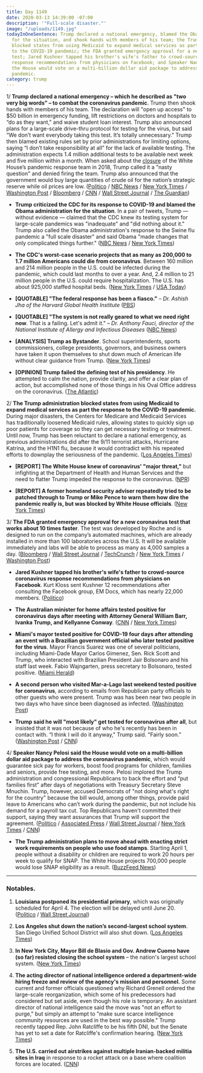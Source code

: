 ```yaml
---
title: Day 1149
date: 2020-03-13 14:39:00 -07:00
description: '"Full-scale disaster."'
image: "/uploads/1149.jpg"
todayInOneSentence: Trump declared a national emergency, blamed the Obama administration
  for the situation, and shook hands with members of his team; the Trump administration
  blocked states from using Medicaid to expand medical services as part the response
  to the COVID-19 pandemic; the FDA granted emergency approval for a new coronavirus
  test; Jared Kushner tapped his brother's wife's father to crowd-source coronavirus
  response recommendations from physicians on Facebook; and Speaker Nancy Pelosi said
  the House would vote on a multi-billion dollar aid package to address the coronavirus
  pandemic.
category: trump
---
```


1/ **Trump declared a national emergency – which he described as "two very big words" – to combat the coronavirus pandemic**. Trump then shook hands with members of his team. The declaration will "open up access" to $50 billion in emergency funding, lift restrictions on doctors and hospitals to “do as they want," and waive student loan interest. Trump also announced plans for a large-scale drive-thru protocol for testing for the virus, but said “We don’t want everybody taking this test. It’s totally unnecessary." Trump then blamed existing rules set by prior administrations for limiting options, saying “I don’t take responsibility at all” for the lack of available testing. The administration expects 1.4 million additional tests to be available next week and five million within a month. When asked about the [closure](https://www.snopes.com/fact-check/trump-fire-pandemic-team/) of the White House’s pandemic response team in 2018, Trump called it a "nasty question" and denied firing the team. Trump also announced that the government would buy large quantities of crude oil for the nation’s strategic reserve while oil prices are low. ([Politico](https://www.politico.com/news/2020/03/13/coronavirus-emergency-declaration-trump-128530) / [NBC News](https://www.nbcnews.com/politics/donald-trump/trump-hold-friday-afternoon-press-conference-coronavirus-n1157981) / [New York Times](https://www.nytimes.com/2020/03/13/world/coronavirus-news.html) / [Washington Post](https://www.washingtonpost.com/world/2020/03/13/coronavirus-latest-news/) / [Bloomberg](https://www.bloomberg.com/news/live-blog/2020-03-13/trump-press-conference-on-coronavirus) / [CNN](https://www.cnn.com/world/live-news/coronavirus-outbreak-03-13-20-intl-hnk/index.html) / [Wall Street Journal](https://www.wsj.com/articles/coronavirus-strikes-key-figures-in-politics-sports-as-infections-spread-globally-11584093470) / [The Guardian](https://www.theguardian.com/us-news/live/2020/mar/13/donald-trump-coronavirus-joe-biden-bernie-sanders-live-updates-news))

* **Trump criticized the CDC for its response to COVID-19 and blamed the Obama administration for the situation**. In a pair of tweets, Trump — without evidence — claimed that the CDC knew its testing system for large-scale pandemics was "inadequate" and "did nothing about it." Trump also called the Obama administration's response to the Swine flu pandemic a "full scale disaster" and said Obama "made changes that only complicated things further." ([NBC News](https://www.nbcnews.com/politics/white-house/trump-condemns-cdc-lack-coronavirus-testing-blames-obama-n1157671) / [New York Times](https://www.nytimes.com/2020/03/13/us/politics/trump-coronavirus.html))

* **The CDC's worst-case scenario projects that as many as 200,000 to 1.7 million Americans could die from coronavirus**. Between 160 million and 214 million people in the U.S. could be infected during the pandemic, which could last months to over a year. And, 2.4 million to 21 million people in the U.S. could require hospitalization. The U.S. has about 925,000 staffed hospital beds. ([New York Times](https://www.nytimes.com/2020/03/13/us/coronavirus-deaths-estimate.html) / [USA Today](https://www.usatoday.com/in-depth/news/investigations/2020/03/13/us-hospitals-overwhlemed-coronavirus-cases-result-in-too-few-beds/5002942002/))

* **\[QUOTABLE\] "The federal response has been a fiasco."** – *Dr. Ashish Jha of the Harvard Global Health Institute* ([PBS](https://www.pbs.org/newshour/show/u-s-federal-response-to-coronavirus-a-fiasco-says-global-health-expert))

* **\[QUOTABLE\] "The system is not really geared to what we need right now**. That is a failing. Let's admit it." – *Dr. Anthony Fauci, director of the National Institute of Allergy and Infectious Diseases* ([NBC News](https://www.nbcnews.com/health/health-news/it-failing-let-s-admit-it-fauci-says-coronavirus-testing-n1157036))

* **\[ANALYSIS\] Trump as Bystander**. School superintendents, sports commissioners, college presidents, governors, and business owners have taken it upon themselves to shut down much of American life without clear guidance from Trump. ([New York Times](https://www.nytimes.com/2020/03/12/us/politics/trumps-coronavirus-unity.html))

* **\[OPINION\] Trump failed the defining test of his presidency**. He attempted to calm the nation, provide clarity, and offer a clear plan of action, but accomplished none of those things in his Oval Office address on the coronavirus. ([The Atlantic](https://www.theatlantic.com/ideas/archive/2020/03/white-house-set-fail/607960/))

2/ **The Trump administration blocked states from using Medicaid to expand medical services as part the response to the COVID-19 pandemic.** During major disasters, the Centers for Medicare and Medicaid Services has traditionally loosened Medicaid rules, allowing states to quickly sign up poor patients for coverage so they can get necessary testing or treatment. Until now, Trump has been reluctant to declare a national emergency, as previous administrations did after the 9/11 terrorist attacks, Hurricane Katrina, and the H1N1 flu, because it would contradict with his repeated efforts to downplay the seriousness of the pandemic. ([Los Angeles Times](https://www.latimes.com/politics/story/2020-03-13/trump-administration-blocks-states-use-medicaid-respond-coronavirus-crisis))

* **\[REPORT\] The White House knew of coronavirus' "major threat,"** but infighting at the Department of Health and Human Services and the need to flatter Trump impeded the response to the coronavirus. ([NPR](https://www.npr.org/2020/03/12/814881355/white-house-knew-coronavirus-would-be-a-major-threat-but-response-fell-short))

* **\[REPORT\] A former homeland security adviser repeatedly tried to be patched through to Trump or Mike Pence to warn them how dire the pandemic really is, but was blocked by White House officials**. ([New York Times](https://www.nytimes.com/2020/03/12/us/politics/trumps-coronavirus-unity.html))

3/ **The FDA granted emergency approval for a new coronavirus test that works about 10 times faster**. The test was developed by Roche and is designed to run on the company’s automated machines, which are already installed in more than 100 laboratories across the U.S. It will be available immediately and labs will be able to process as many as 4,000 samples a day. ([Bloomberg](https://www.bloomberg.com/news/articles/2020-03-13/roche-gets-clearance-for-coronavirus-test-that-s-10-times-faster) / [Wall Street Journal](https://www.wsj.com/articles/fda-grants-new-coronavirus-test-emergency-approval-11584090078) / [TechCrunch](https://techcrunch.com/2020/03/13/fda-approves-new-coronavirus-test-that-could-speed-rate-of-testing-up-to-tenfold/) / [New York Times](https://www.nytimes.com/2020/03/13/us/politics/trump-administration-coronavirus-testing.html) / [Washington Post](https://www.washingtonpost.com/health/under-heavy-fire-trump-administration-takes-steps-to-expand-coronavirus-testing/2020/03/13/f86b481e-6525-11ea-acca-80c22bbee96f_story.html))

* **Jared Kushner tapped his brother's wife's father to crowd-source coronavirus response recommendations from physicians on Facebook**. Kurt Kloss sent Kushner 12 recommendations after consulting the Facebook group, EM Docs, which has nearly 22,000 members. ([Politico](https://www.politico.com/news/2020/03/13/jared-kushner-combat-coronavirus-facebook-127941))

* **The Australian minister for home affairs tested positive for coronavirus days after meeting with Attorney General William Barr, Ivanka Trump, and Kellyanne Conway**. ([CNN](https://www.cnn.com/2020/03/13/politics/ivanka-trump-bill-barr-australia-minister-coronavirus/) / [New York Times](https://www.nytimes.com/2020/03/13/world/coronavirus-news-live-updates.html#link-41203aa))

* **Miami's mayor tested positive for COVID-19 four days after attending an event with a Brazilian government official who later tested positive for the virus**. Mayor Francis Suarez was one of several politicians, including Miami-Dade Mayor Carlos Gimenez, Sen. Rick Scott and Trump, who interacted with Brazilian President Jair Bolsonaro and his staff last week. Fabio Wajngarten, press secretary to Bolsonaro, tested positive. ([Miami Herald](https://www.miamiherald.com/news/local/community/miami-dade/article241163311.html))

* **A second person who visited Mar-a-Lago last weekend tested positive for coronavirus**, according to emails from Republican party officials to other guests who were present. Trump was has been near two people in two days who have since been diagnosed as infected. ([Washington Post](https://www.washingtonpost.com/world/2020/03/13/coronavirus-latest-news/))

* **Trump said he will "most likely" get tested for coronavirus after all**, but insisted that it was not because of who he's recently has been in contact with. “I think I will do it anyway," Trump said. "Fairly soon.” ([Washington Post](https://www.washingtonpost.com/world/2020/03/13/coronavirus-latest-news/#link-SY3IYGD4BVBNJF35A6OUN4DAFM) / [CNN](https://www.cnn.com/world/live-news/coronavirus-outbreak-03-13-20-intl-hnk/h_ef47b931c089dee1ab18f33885e717e4))

4/ **Speaker Nancy Pelosi said the House would vote on a multi-billion dollar aid package to address the coronavirus pandemic**, which would guarantee sick pay for workers, boost food programs for children, families and seniors, provide free testing, and more. Pelosi implored the Trump administration and congressional Republicans to back the effort and “put families first” after days of negotiations with Treasury Secretary Steve Mnuchin. Trump, however, accused Democrats of "not doing what's right for the country" because the bill would, among other things, provide paid leave to Americans who can’t work during the pandemic, but not include his demand for a payroll tax cut. Top Republicans haven't committed their support, saying they want assurances that Trump will support the agreement. ([Politico](https://www.politico.com/news/2020/03/13/congress-coronavirus-stimulus-package-deal-friday-128140) / [Associated Press](https://apnews.com/83b0c8e168548fd453b0c177dd1f203a) / [Wall Street Journal](https://www.wsj.com/articles/mnuchin-says-talks-on-coronavirus-stimulus-deal-going-well-11584106226) / [New York Times](https://www.nytimes.com/2020/03/13/world/coronavirus-news-live-updates.html#link-6f940d7b) / [CNN](https://www.cnn.com/world/live-news/coronavirus-outbreak-03-13-20-intl-hnk/h_d175a709462ade8bab7c295a74f8086a))

* **The Trump administration plans to move ahead with enacting strict work requirements on people who use food stamps**. Starting April 1, people without a disability or children are required to work 20 hours per week to qualify for SNAP. The White House projects 700,000 people would lose SNAP eligibility as a result. ([BuzzFeed News](https://www.buzzfeednews.com/article/paulmcleod/coronavirus-food-stamps-trump-administration))

---

### Notables.

1. **Louisiana postponed its presidential primary**, which was originally scheduled for April 4. The election will be delayed until June 20. ([Politico](https://www.politico.com/news/2020/03/13/louisiana-postpones-presidential-primary-due-to-coronavirus-128514) / [Wall Street Journal](https://www.wsj.com/articles/louisiana-primary-postponed-due-to-coronavirus-concerns-11584119244))

2. **Los Angeles shut down the nation’s second-largest school system**. San Diego Unified School District will also shut down. ([Los Angeles Times](https://www.latimes.com/california/story/2020-03-13/los-angeles-schools-closure-possible-cornavirus))

3. **In New York City, Mayor Bill de Blasio and Gov. Andrew Cuomo have (so far) resisted closing the school system** – the nation's largest school system. ([New York Times](https://www.nytimes.com/2020/03/13/nyregion/coronavirus-nyc-schools.html))

4. **The acting director of national intelligence ordered a department-wide hiring freeze and review of the agency's mission and personnel.** Some current and former officials questioned why Richard Grenell ordered the large-scale reorganization, which some of his predecessors had considered but set aside, even though his role is temporary. An assistant director of national intelligence said the move was "not an effort to purge," but simply an attempt to "make sure scarce intelligence community resources are used in the best way possible." Trump recently tapped Rep. John Ratcliffe to be his fifth DNI, but the Senate has yet to set a date for Ratcliffe's confirmation hearing. ([New York Times](https://www.nytimes.com/2020/03/12/us/politics/richard-grenell-intelligence-office-review.html))

5. **The U.S. carried out airstrikes against multiple Iranian-backed militia sites in Iraq** in response to a rocket attack on a base where coalition forces are located. ([CNN](https://www.cnn.com/2020/03/12/politics/coalition-airstrikes-retaliation-iraq/index.html))